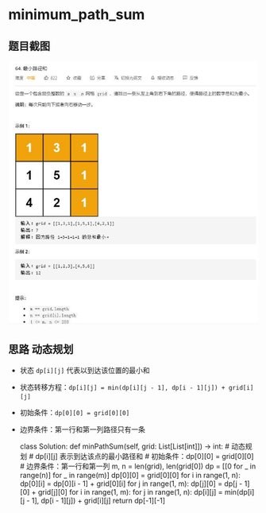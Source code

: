 # minimum_path_sum

## 题目截图
 ![](minimum_path_sum.jpg)

## 思路 动态规划
- 状态 `dp[i][j]`  代表以到达该位置的最小和
- 状态转移方程：`dp[i][j] = min(dp[i][j - 1], dp[i - 1][j]) + grid[i][j]`
- 初始条件：`dp[0][0] = grid[0][0]`
- 边界条件：第一行和第一列路径只有一条


    class Solution:
    def minPathSum(self, grid: List[List[int]]) -> int:
        # 动态规划
        # dp[i][j] 表示到达该点的最小路径和
        # 初始条件：dp[0][0] = grid[0][0]
        # 边界条件：第一行和第一列
        m, n = len(grid), len(grid[0])
        dp = [[0 for _ in range(n)] for _ in range(m)]
        dp[0][0] = grid[0][0]
        for i in range(1, n):
            dp[0][i] = dp[0][i - 1] + grid[0][i]
        for j in range(1, m):
            dp[j][0] = dp[j - 1][0] + grid[j][0]
        for i in range(1, m):
            for j in range(1, n):
                dp[i][j] = min(dp[i][j - 1], dp[i - 1][j]) + grid[i][j]
        return dp[-1][-1]

